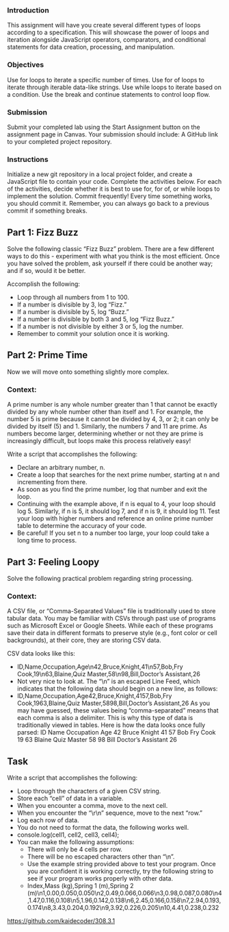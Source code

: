 ### Introduction

This assignment will have you create several different types of loops according to a specification. This will showcase the power of loops and iteration alongside JavaScript operators, comparators, and conditional statements for data creation, processing, and manipulation.

### Objectives

Use for loops to iterate a specific number of times.
Use for of loops to iterate through iterable data-like strings.
Use while loops to iterate based on a condition.
Use the break and continue statements to control loop flow.

### Submission

Submit your completed lab using the Start Assignment button on the assignment page in Canvas.
Your submission should include:
A GitHub link to your completed project repository.

### Instructions

Initialize a new git repository in a local project folder, and create a JavaScript file to contain your code. Complete the activities below. For each of the activities, decide whether it is best to use for, for of, or while loops to implement the solution.
Commit frequently! Every time something works, you should commit it. Remember, you can always go back to a previous commit if something breaks.

## Part 1: Fizz Buzz

Solve the following classic “Fizz Buzz” problem. There are a few different ways to do this - experiment with what you think is the most efficient. Once you have solved the problem, ask yourself if there could be another way; and if so, would it be better.

Accomplish the following:

- Loop through all numbers from 1 to 100.
- If a number is divisible by 3, log “Fizz.”
- If a number is divisible by 5, log “Buzz.”
- If a number is divisible by both 3 and 5, log “Fizz Buzz.”
- If a number is not divisible by either 3 or 5, log the number.
- Remember to commit your solution once it is working.

## Part 2: Prime Time

Now we will move onto something slightly more complex.

### Context:

A prime number is any whole number greater than 1 that cannot be exactly divided by any whole number other than itself and 1. For example, the number 5 is prime because it cannot be divided by 4, 3, or 2; it can only be divided by itself (5) and 1. Similarly, the numbers 7 and 11 are prime. As numbers become larger, determining whether or not they are prime is increasingly difficult, but loops make this process relatively easy!

Write a script that accomplishes the following:

- Declare an arbitrary number, n.
- Create a loop that searches for the next prime number, starting at n and incrementing from there.
- As soon as you find the prime number, log that number and exit the loop.
- Continuing with the example above, if n is equal to 4, your loop should log 5. Similarly, if n is 5, it should log 7, and if n is 9, it should log 11. Test your loop with higher numbers and reference an online prime number table to determine the accuracy of your code.
- Be careful! If you set n to a number too large, your loop could take a long time to process.

## Part 3: Feeling Loopy

Solve the following practical problem regarding string processing.

### Context:

A CSV file, or “Comma-Separated Values” file is traditionally used to store tabular data. You may be familiar with CSVs through past use of programs such as Microsoft Excel or Google Sheets. While each of these programs save their data in different formats to preserve style (e.g., font color or cell backgrounds), at their core, they are storing CSV data.

CSV data looks like this:

- ID,Name,Occupation,Age\n42,Bruce,Knight,41\n57,Bob,Fry Cook,19\n63,Blaine,Quiz Master,58\n98,Bill,Doctor’s Assistant,26
- Not very nice to look at. The “\n” is an escaped Line Feed, which indicates that the following data should begin on a new line, as follows:
- ID,Name,Occupation,Age42,Bruce,Knight,4157,Bob,Fry Cook,1963,Blaine,Quiz Master,5898,Bill,Doctor’s Assistant,26
  As you may have guessed, these values being “comma-separated” means that each comma is also a delimiter. This is why this type of data is traditionally viewed in tables. Here is how the data looks once fully parsed:
  ID Name Occupation Age
  42 Bruce Knight 41
  57 Bob Fry Cook 19
  63 Blaine Quiz Master 58
  98 Bill Doctor’s Assistant 26

## Task

Write a script that accomplishes the following:

- Loop through the characters of a given CSV string.
- Store each “cell” of data in a variable.
- When you encounter a comma, move to the next cell.
- When you encounter the “\r\n” sequence, move to the next “row.”
- Log each row of data.
- You do not need to format the data, the following works well.
- console.log(cell1, cell2, cell3, cell4);
- You can make the following assumptions:
  - There will only be 4 cells per row.
  - There will be no escaped characters other than “\n”.
  - Use the example string provided above to test your program. Once you are confident it is working correctly, try the following string to see if your program works properly with other data.
  - Index,Mass (kg),Spring 1 (m),Spring 2 (m)\n1,0.00,0.050,0.050\n2,0.49,0.066,0.066\n3,0.98,0.087,0.080\n4,1.47,0.116,0.108\n5,1.96,0.142,0.138\n6,2.45,0.166,0.158\n7,2.94,0.193,0.174\n8,3.43,0.204,0.192\n9,3.92,0.226,0.205\n10,4.41,0.238,0.232

https://github.com/kaidecoder/308.3.1
